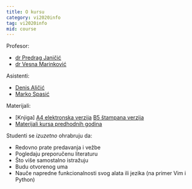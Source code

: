 ```yaml
---
title: O kursu
category: vi2020info
tag: vi2020info
mid: course
---
```

Profesor:
- [dr Predrag Janičić](http://poincare.matf.bg.ac.rs/~janicic/)
- [dr Vesna Marinković](http://poincare.matf.bg.ac.rs/~vesnap/)

Asistenti:
- [Denis Aličić](http://poincare.matf.bg.ac.rs/~denis_alicic/)
- [Marko Spasić](http://poincare.matf.bg.ac.rs/~marko_spasic)


Materijali:
- [Knjiga] [A4 elektronska verzija](http://poincare.matf.bg.ac.rs/~janicic//courses/VI_A4.pdf) [B5 štampana verzija](http://poincare.matf.bg.ac.rs/~janicic//courses/VI_B5.pdf)
- [Materijali kursa predhodnih godina](https://github.com/matfvi/vi/)

Studenti se *izuzetno* ohrabruju da:
- Redovno prate predavanja i vežbe
- Pogledaju preporučenu literaturu
- Što više samostalno istražuju
- Budu otvorenog uma
- Nauče napredne funkcionalnosti svog alata ili jezika (na primer Vim i Python)
